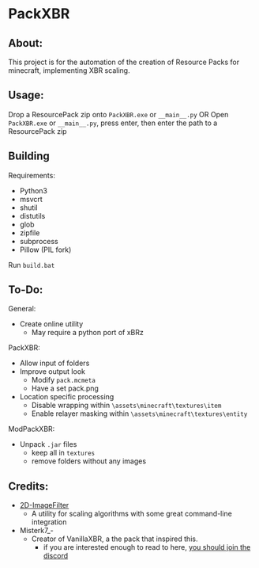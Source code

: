 PackXBR
===========================
About:
-------------
This project is for the automation of the creation of Resource Packs for minecraft, implementing XBR scaling.

Usage:
-------------
Drop a ResourcePack zip onto `PackXBR.exe` or `__main__.py`
OR
Open `PackXBR.exe` or `__main__.py`, press enter, then enter the path to a ResourcePack zip

Building
-------------
Requirements:
* Python3
* msvcrt
* shutil
* distutils
* glob
* zipfile
* subprocess
* Pillow (PIL fork)

Run `build.bat`

To-Do:
-------------
General:
* Create online utility
  * May require a python port of xBRz

PackXBR:
* Allow input of folders
* Improve output look
  * Modify `pack.mcmeta`
  * Have a set pack.png
* Location specific processing
  * Disable wrapping within `\assets\minecraft\textures\item`
  * Enable relayer masking within `\assets\minecraft\textures\entity`

ModPackXBR:
* Unpack `.jar` files
  * keep all in `textures`
  * remove folders without any images

Credits:
-------------
* [2D-ImageFilter](https://github.com/Hawkynt/2dimagefilter)
  * A utility for scaling algorithms with some great command-line integration
* Misterk7_-
  * Creator of VanillaXBR, a the pack that inspired this.
    * if you are interested enough to read to here, [you should join the discord](https://discord.gg/jruhHac)
